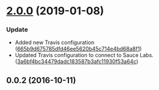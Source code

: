 <a name="2.0.0"></a>
# [2.0.0](https://github.com/advanced-rest-client/connectivity-state/compare/0.0.2...2.0.0) (2019-01-08)


### Update

* Added new Travis configuration ([665b9d675785dfd46ee5620b45c714e4bd68a8f1](https://github.com/advanced-rest-client/connectivity-state/commit/665b9d675785dfd46ee5620b45c714e4bd68a8f1))
* Updated Travis configuration to connect to Sauce Labs. ([3a6bf4bc34479dadc183587b3afc11930f53a64c](https://github.com/advanced-rest-client/connectivity-state/commit/3a6bf4bc34479dadc183587b3afc11930f53a64c))



<a name="0.0.2"></a>
## 0.0.2 (2016-10-11)




